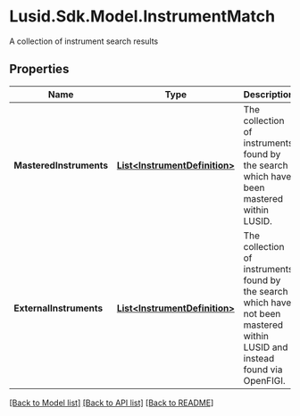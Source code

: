 # Lusid.Sdk.Model.InstrumentMatch
A collection of instrument search results
## Properties

Name | Type | Description | Notes
------------ | ------------- | ------------- | -------------
**MasteredInstruments** | [**List&lt;InstrumentDefinition&gt;**](InstrumentDefinition.md) | The collection of instruments found by the search which have been mastered within LUSID. | [optional] 
**ExternalInstruments** | [**List&lt;InstrumentDefinition&gt;**](InstrumentDefinition.md) | The collection of instruments found by the search which have not been mastered within LUSID and instead found via OpenFIGI. | [optional] 

[[Back to Model list]](../README.md#documentation-for-models) [[Back to API list]](../README.md#documentation-for-api-endpoints) [[Back to README]](../README.md)

